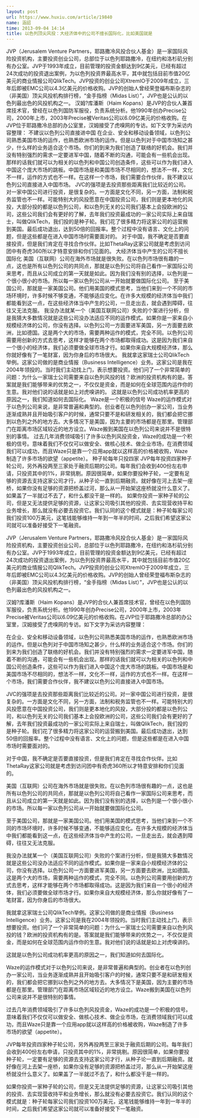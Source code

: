 ```yaml
---
layout: post
url: https://www.huxiu.com/article/19840
name: 涵詔
time: 2013-09-04 14:14
title: 以色列顶尖风投：大经济体中的公司不擅长国际化，比如美国就是
---
```

JVP（Jerusalem Venture Partners，耶路撒冷风投合伙人基金）是一家国际风险投资机构，主要投资创业公司，总部位于以色列耶路撒冷，在纽约和洛杉矶分别有办公室。JVP于1993年成立，目前管理的投资金额达到9亿美元，已经有超过24次成功的投资退出案例，为以色列投资界最高水平，其中就包括目前市值20亿美元的商业情报公司QlikTech。JVP投资的创业公司XtremIO于2009年成立，三年后即被EMC公司以4.3亿美元的价格收购。JVP的创始人曾经荣登福布斯杂志的（非美国）顶尖风投机构排行榜，“金手指榜（Midas List）”，JVP也是公认的以色列最出色的风投机构之一。 汉姆?库潘斯（Haim Kopans）是JVP的合伙人兼首席技术官，曾经在以色列国防军服役，负责系统分析。他1990年创办Precise公司，2000年上市，2003年Precise被Veritas公司以6.09亿美元的价格收购。在JVP位于耶路撒冷总部的办公室里，汉姆接受了虎嗅网的专访。如下文字为采访内容整理： 不建议以色列公司直接进中国 在企业、安全和移动设备领域，以色列公司熟悉美国市场的运作，也熟悉欧洲市场的运作。但是以色列对于中国市场知之甚少，什么样的业务适合这个市场。你们的到来为我们创造了联络的好机会。我们并没有特别强烈的需求一定要进军中国，随着不断的沟通，可能会有一些机会出现。那样的话我们就可以为相关的以色列和中国公司创造条件，这些可以作为我们进入中国这个庞大市场的跳板。中国市场是和美国市场不尽相同的，想法不一样，文化不一样，运作的方式也不一样。在这样一个市场，我们需要合作伙伴，我不建议以色列公司直接进入中国市场。 JVC的强项是去投资那些距离我们比较近的公司。对一家中国公司进行投资，是很复杂的。一方面是文化不同，另一方面，法制和税务监管也不一样。可能特别大的风投愿意在中国投资公司，我们则是更本地化的风投，大部分投的都是以色列公司，和以色列无关的公司我们基本上会投欧洲的公司，这些公司我们会有更好的了解，去年我们投资最成功的一家公司实际上来自瑞士，叫做QlikTech，我们投的是种子轮。我们花了很多精力将这家公司的运营搬到美国。最后成功退出，达到50倍的回报率。整个过程中没有语言、文化上的问题，但是这些都是在进入中国市场时需要面对的。 对于中国，我不确定是否要直接投资，但是我们肯定在寻找合作伙伴。比如ThetaRay这家公司就是考虑到访问团中有奇虎360所以才特意安排和你们见面的。 大经济体当中产生的公司不擅长国际化 美国（互联网）公司在海外市场就是很失败。在以色列市场很有趣的一点，这也是所有以色列公司的共同点，那就是以色列公司将自己看作一家国际公司来思考，而且从公司成立的第一天就是如此。因为我们没有别的选择，以色列是一个很小很小的市场。所以每一家以色列公司从一开始就要做国际化公司。 至于美国公司，那就是一家美国公司。他们用美国的模式思考，当他们来到一个不同的市场环境时，许多时候不够变通，不能够适应变化。在许多大规模的经济体当中我们都能看到这一点，在这些经济体当中产生的公司，一旦走出去，就会遇到障碍，往往又无法克服。 我没办法就某一个（美国互联网公司）失败的个案进行分析，但是我猜大多数情况就是这些公司没办法适应不同的运作模式。如果你是一家来自小规模经济体的公司，你没有选择。以色列公司一方面要进军美国，另一方面要去欧洲，比如德国。这是两个大的市场，需要两种运作的模式，完全不同。以色列公司需要用创新的方式去思考，这样才能够在两个市场都取得成功。这是因为我们来自一个很小的经济体，我们必须要做全球市场才行。如果你来自大规模经济体，那么你就好像有了一笔财富，因为你身后的市场很大。 我就拿这家瑞士公司QlikTech举例。这家公司做的是商业情报（Business Intelligence）业务。这家公司是我在2004年领投的。当时我们主动找上门，表示想要投资。他们问了一个非常简单的问题：为什么一家瑞士公司需要来自以色列风投的钱？欧洲的投资机构有的是。答案就是我们能够带来的优势之一，不仅仅是资金，而是如何在全球范围内运作你的生意。我对他们说的话就是如上对虎嗅讲的。 这就是以色列公司成功机率更高的原因之一，我们知道如何去国际化。 Waze是一个积极的信号 Waze的运作模式对于以色列公司来说，是非常普遍和典型的。创业者在以色列创办一家公司，当业务逐渐成熟并且开始吸引客户的时候，通常只要不是和研发相关的，我们都会把它挪到以色列之外的地方去。大多情况下是美国，因为主要的市场都是在那里。管理部门在距离市场区域较近的地方设立。Waze搬到美国在以色列公司来说并不是很特别的事情。 过去几年消费领域吸引了许多以色列风投资金，Waze的成功是一个积极的信号。意味着我们不仅仅可以做安全、做核心技术、做企业市场，在消费领域我们可以成功，而且Waze只是靠一个应用app就以这样高的价格被收购，Waze制造了许多市场的欲望（appetite）。 种子轮每年只投四家 JVP每年投资四家种子轮公司，另外再投两至三家处于融资后期的公司。每年我们会收到400份左右申请，只投资其中的1%，非常挑剔。原因很简单，如果你要投种子轮，一定要有足够的资源去支持这家公司才行，从种子论一直到后期融资。就好像在河上去架一座桥，如果你没有足够的资源把桥盖过河，那么从一开始架这座桥就没什么意义了。如果盖了一半就过不去了，和什么都没干是一样的。 如果你投资一家种子轮的公司，但是又无法提供足够的资源，让这家公司吸引其他的投资、去实现营收持平和业务增长，那么就没有必要去投资它。我们认同的这个模式就是：种子轮每家公司我们投资100万美元，这笔钱能够维持一年到一年半的时间，之后我们希望这家公司就可以准备好接受下一笔融资。

JVP（Jerusalem Venture Partners，耶路撒冷风投合伙人基金）是一家国际风险投资机构，主要投资创业公司，总部位于以色列耶路撒冷，在纽约和洛杉矶分别有办公室。JVP于1993年成立，目前管理的投资金额达到9亿美元，已经有超过24次成功的投资退出案例，为以色列投资界最高水平，其中就包括目前市值20亿美元的商业情报公司QlikTech。JVP投资的创业公司XtremIO于2009年成立，三年后即被EMC公司以4.3亿美元的价格收购。JVP的创始人曾经荣登福布斯杂志的（非美国）顶尖风投机构排行榜，“金手指榜（Midas List）”，JVP也是公认的以色列最出色的风投机构之一。

汉姆?库潘斯（Haim Kopans）是JVP的合伙人兼首席技术官，曾经在以色列国防军服役，负责系统分析。他1990年创办Precise公司，2000年上市，2003年Precise被Veritas公司以6.09亿美元的价格收购。在JVP位于耶路撒冷总部的办公室里，汉姆接受了虎嗅网的专访。如下文字为采访内容整理：

在企业、安全和移动设备领域，以色列公司熟悉美国市场的运作，也熟悉欧洲市场的运作。但是以色列对于中国市场知之甚少，什么样的业务适合这个市场。你们的到来为我们创造了联络的好机会。我们并没有特别强烈的需求一定要进军中国，随着不断的沟通，可能会有一些机会出现。那样的话我们就可以为相关的以色列和中国公司创造条件，这些可以作为我们进入中国这个庞大市场的跳板。中国市场是和美国市场不尽相同的，想法不一样，文化不一样，运作的方式也不一样。在这样一个市场，我们需要合作伙伴，我不建议以色列公司直接进入中国市场。

JVC的强项是去投资那些距离我们比较近的公司。对一家中国公司进行投资，是很复杂的。一方面是文化不同，另一方面，法制和税务监管也不一样。可能特别大的风投愿意在中国投资公司，我们则是更本地化的风投，大部分投的都是以色列公司，和以色列无关的公司我们基本上会投欧洲的公司，这些公司我们会有更好的了解，去年我们投资最成功的一家公司实际上来自瑞士，叫做QlikTech，我们投的是种子轮。我们花了很多精力将这家公司的运营搬到美国。最后成功退出，达到50倍的回报率。整个过程中没有语言、文化上的问题，但是这些都是在进入中国市场时需要面对的。

对于中国，我不确定是否要直接投资，但是我们肯定在寻找合作伙伴。比如ThetaRay这家公司就是考虑到访问团中有奇虎360所以才特意安排和你们见面的。

美国（互联网）公司在海外市场就是很失败。在以色列市场很有趣的一点，这也是所有以色列公司的共同点，那就是以色列公司将自己看作一家国际公司来思考，而且从公司成立的第一天就是如此。因为我们没有别的选择，以色列是一个很小很小的市场。所以每一家以色列公司从一开始就要做国际化公司。

至于美国公司，那就是一家美国公司。他们用美国的模式思考，当他们来到一个不同的市场环境时，许多时候不够变通，不能够适应变化。在许多大规模的经济体当中我们都能看到这一点，在这些经济体当中产生的公司，一旦走出去，就会遇到障碍，往往又无法克服。

我没办法就某一个（美国互联网公司）失败的个案进行分析，但是我猜大多数情况就是这些公司没办法适应不同的运作模式。如果你是一家来自小规模经济体的公司，你没有选择。以色列公司一方面要进军美国，另一方面要去欧洲，比如德国。这是两个大的市场，需要两种运作的模式，完全不同。以色列公司需要用创新的方式去思考，这样才能够在两个市场都取得成功。这是因为我们来自一个很小的经济体，我们必须要做全球市场才行。如果你来自大规模经济体，那么你就好像有了一笔财富，因为你身后的市场很大。

我就拿这家瑞士公司QlikTech举例。这家公司做的是商业情报（Business Intelligence）业务。这家公司是我在2004年领投的。当时我们主动找上门，表示想要投资。他们问了一个非常简单的问题：为什么一家瑞士公司需要来自以色列风投的钱？欧洲的投资机构有的是。答案就是我们能够带来的优势之一，不仅仅是资金，而是如何在全球范围内运作你的生意。我对他们说的话就是如上对虎嗅讲的。

这就是以色列公司成功机率更高的原因之一，我们知道如何去国际化。

Waze的运作模式对于以色列公司来说，是非常普遍和典型的。创业者在以色列创办一家公司，当业务逐渐成熟并且开始吸引客户的时候，通常只要不是和研发相关的，我们都会把它挪到以色列之外的地方去。大多情况下是美国，因为主要的市场都是在那里。管理部门在距离市场区域较近的地方设立。Waze搬到美国在以色列公司来说并不是很特别的事情。

过去几年消费领域吸引了许多以色列风投资金，Waze的成功是一个积极的信号。意味着我们不仅仅可以做安全、做核心技术、做企业市场，在消费领域我们可以成功，而且Waze只是靠一个应用app就以这样高的价格被收购，Waze制造了许多市场的欲望（appetite）。

JVP每年投资四家种子轮公司，另外再投两至三家处于融资后期的公司。每年我们会收到400份左右申请，只投资其中的1%，非常挑剔。原因很简单，如果你要投种子轮，一定要有足够的资源去支持这家公司才行，从种子论一直到后期融资。就好像在河上去架一座桥，如果你没有足够的资源把桥盖过河，那么从一开始架这座桥就没什么意义了。如果盖了一半就过不去了，和什么都没干是一样的。

如果你投资一家种子轮的公司，但是又无法提供足够的资源，让这家公司吸引其他的投资、去实现营收持平和业务增长，那么就没有必要去投资它。我们认同的这个模式就是：种子轮每家公司我们投资100万美元，这笔钱能够维持一年到一年半的时间，之后我们希望这家公司就可以准备好接受下一笔融资。

